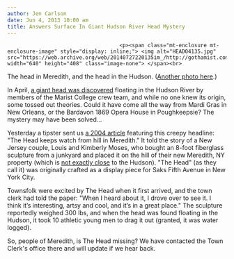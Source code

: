 ```yaml
---
author: Jen Carlson
date: Jun 4, 2013 10:00 am
title: Answers Surface In Giant Hudson River Head Mystery
---
```


	
										<p><span class="mt-enclosure mt-enclosure-image" style="display: inline;"> <img alt="HEAD04135.jpg" src="https://web.archive.org/web/20140727220135im_/http://gothamist.com/attachments/arts_jen/HEAD04135.jpg" width="640" height="408" class="image-none"> </span><br>
<span class="photo_caption">The head in Meredith, and the head in the Hudson. (<a href="https://web.archive.org/web/20140727220135/http://i.imgur.com/6vfofTE.jpg">Another photo here</a>.)</span></p>

<p>In April, <a href="https://web.archive.org/web/20140727220135/http://gothamist.com/2013/04/25/giant_head_found_in_hudson_river.php">a giant head was discovered</a> floating in the Hudson River by members of the Marist College crew team, and while no one knew its origin, some tossed out theories. Could it have come all the way from Mardi Gras in New Orleans, or the Bardavon 1869 Opera House in Poughkeepsie? The mystery may have been solved...</p>

<p>Yesterday a tipster sent us <a href="https://web.archive.org/web/20140727220135/http://old.thedailystar.com/news/stories/2004/09/02/head.html">a 2004 article</a> featuring this creepy headline: &quot;The Head keeps watch from hill in Meredith.&quot; It told the story of a New Jersey couple, Louis and Kimberly Moses, who bought an 8-foot fiberglass sculpture from a junkyard and placed it on the hill of their new Meredith, NY property (which is <a href="https://web.archive.org/web/20140727220135/https://maps.google.com/maps?q=meredith+ny&amp;ll=42.171546,-74.4104&amp;spn=5.666684,11.601563&amp;hnear=Meredith,+Delaware,+New+York&amp;gl=us&amp;t=h&amp;z=7">not exactly close</a> to the Hudson). &quot;The Head&quot; (as they call it) was originally crafted as a display piece for Saks Fifth Avenue in New York City.</p>

<p>Townsfolk were excited by The Head when it first arrived, and the town clerk had told the paper: &quot;When I heard about it, I drove over to see it. I think it&#x2019;s interesting, artsy and cool, and it&#x2019;s in a great place.&quot; The sculpture reportedly weighed 300 lbs, and when the head was found floating in the Hudson, it took 10 athletic young men to drag it out (granted, it was water logged).</p>

<p>So, people of Meredith, is The Head missing? We have contacted the Town Clerk&apos;s office there and will update if we hear back.</p>					
										
									
				
